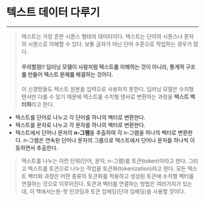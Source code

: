 # 텍스트 데이터 다루기
---------------------
> 텍스트는 가장 흔한 시퀀스 형태의 데이터이다. 텍스트는 단어의 시퀀스나 문자의 시퀀스로 이해할 수 있다. 보통 글자가 아닌 단어 수준으로 작업하는 경우가 많다.
> #### 주의할점!! 딥러닝 모델이 사람처럼 텍스트를 이해하는 것이 아니라, 통계적 구조를 만들어 텍스트 문제를 해결하는 것이다.
> 이 신경망들도 텍스트 원본을 입력으로 사용하지 못한다. 딥러닝 모델은 수치형 텐서만 다룰 수 있기 때문에 텍스트를 수치형 텐서로 변환하는 과정을 **텍스트 벡터화**라고 한다.
* 텍스트를 단어로 나누고 각 단어를 하나의 벡터로 변환한다.
* 텍스트를 문자로 나누고 각 문자를 하나의 벡터로 변환한다.
* 텍스트에서 단어나 문자의 **n-그램**을 추출하여 각 n-그램을 하나의 벡터로 변환한다. n-그램은 연속된 단어나 문자의 그룹으로 텍스트에서 단어나 문자를 하나씩 이동하면서 추출한다.
> 텍스트를 나누는 이런 단위(단어, 문자, n-그램)를 토큰(token)이라고 한다. 그리고 텍스트를 토큰으로 나누는 작업을 토큰화(tokenization)라고 한다.
> 모든 텍스트 벡터화 과정은 어떤 종류의 토큰화를 적용하고 생성된 토큰에 수치형 벡터를 연결하는 것으로 이루어진다. 토큰과 벡터를 연결하는 방법은 여러가지가 있는데,
이 책에서는원-핫 인코딩과 토큰 임베딩(단어 임베딩)을 사용할 것이다.
